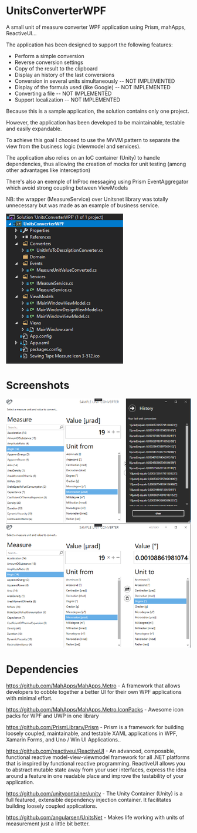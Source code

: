 # UnitsConverterWPF
A small unit of measure converter WPF application using Prism, mahApps, ReactiveUI...

The application has been designed to support the following features:

- Perform a simple conversion
- Reverse conversion settings
- Copy of the result to the clipboard
- Display an history of the last conversions
- Conversion in several units simultaneously -- NOT IMPLEMENTED
- Display of the formula used (like Google) -- NOT IMPLEMENTED
- Converting a file -- NOT IMPLEMENTED
- Support localization -- NOT IMPLEMENTED

Because this is a sample application, the solution contains only one project.

However, the application has been developed to be maintainable, testable and easily expandable. 

To achieve this goal I choosed to use the MVVM pattern to separate the view from the business logic (viewmodel and services).

The application also relies on an IoC container (Unity) to handle dependencies, thus allowing the creation of mocks for unit testing (among other advantages like interception)

There's also an exemple of InProc messaging using Prism EventAggregator which avoid strong coupling between ViewModels

NB: the wrapper (MeasureService) over Unitsnet library was totally unnecessary but was made as an example of business service.


![Alt text](/assets/SolutionView.PNG?raw=true)

# Screenshots

![Alt text](/assets/unitsconverter.png?raw=true)
![Alt text](/assets/unitsconverter2.png?raw=true)

# Dependencies
https://github.com/MahApps/MahApps.Metro - A framework that allows developers to cobble together a better UI for their own WPF applications with minimal effort.

https://github.com/MahApps/MahApps.Metro.IconPacks - Awesome icon packs for WPF and UWP in one library

https://github.com/PrismLibrary/Prism - Prism is a framework for building loosely coupled, maintainable, and testable XAML applications in WPF, Xamarin Forms, and Uno / Win UI Applications..

https://github.com/reactiveui/ReactiveUI - An advanced, composable, functional reactive model-view-viewmodel framework for all .NET platforms that is inspired by functional reactive programming. ReactiveUI allows you to abstract mutable state away from your user interfaces, express the idea around a feature in one readable place and improve the testability of your application.

https://github.com/unitycontainer/unity - The Unity Container (Unity) is a full featured, extensible dependency injection container. It facilitates building loosely coupled applications.

https://github.com/angularsen/UnitsNet - Makes life working with units of measurement just a little bit better.
